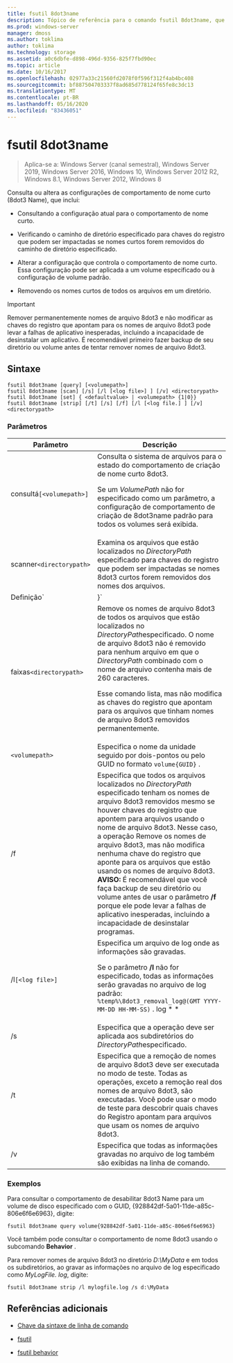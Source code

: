 ```yaml
---
title: fsutil 8dot3name
description: Tópico de referência para o comando fsutil 8dot3name, que consulta ou altera as configurações de comportamento de nome curto (8dot3 Name).
ms.prod: windows-server
manager: dmoss
ms.author: toklima
author: toklima
ms.technology: storage
ms.assetid: a0c6dbfe-d898-496d-9356-825f7fbd90ec
ms.topic: article
ms.date: 10/16/2017
ms.openlocfilehash: 02977a33c21560fd2078f0f596f312f4ab4bc408
ms.sourcegitcommit: bf887504703337f8ad685d778124f65fe8c3dc13
ms.translationtype: MT
ms.contentlocale: pt-BR
ms.lasthandoff: 05/16/2020
ms.locfileid: "83436051"
---
```

# <a name="fsutil-8dot3name"></a>fsutil 8dot3name

> Aplica-se a: Windows Server (canal semestral), Windows Server 2019, Windows Server 2016, Windows 10, Windows Server 2012 R2, Windows 8.1, Windows Server 2012, Windows 8

Consulta ou altera as configurações de comportamento de nome curto (8dot3 Name), que inclui:

- Consultando a configuração atual para o comportamento de nome curto.

- Verificando o caminho de diretório especificado para chaves do registro que podem ser impactadas se nomes curtos forem removidos do caminho de diretório especificado.

- Alterar a configuração que controla o comportamento de nome curto. Essa configuração pode ser aplicada a um volume especificado ou à configuração de volume padrão.

- Removendo os nomes curtos de todos os arquivos em um diretório.

> [!IMPORTANT]
> Remover permanentemente nomes de arquivo 8dot3 e não modificar as chaves do registro que apontam para os nomes de arquivo 8dot3 pode levar a falhas de aplicativo inesperadas, incluindo a incapacidade de desinstalar um aplicativo. É recomendável primeiro fazer backup de seu diretório ou volume antes de tentar remover nomes de arquivo 8dot3.

## <a name="syntax"></a>Sintaxe

```
fsutil 8dot3name [query] [<volumepath>]
fsutil 8dot3name [scan] [/s] [/l [<log file>] ] [/v] <directorypath>
fsutil 8dot3name [set] { <defaultvalue> | <volumepath> {1|0}}
fsutil 8dot3name [strip] [/t] [/s] [/f] [/l [<log file.] ] [/v] <directorypath>
```

### <a name="parameters"></a>Parâmetros

| Parâmetro | Descrição |
| --------- | ----------- |
| consultá`[<volumepath>]` | Consulta o sistema de arquivos para o estado do comportamento de criação de nome curto 8dot3.<p>Se um *VolumePath* não for especificado como um parâmetro, a configuração de comportamento de criação de 8dot3name padrão para todos os volumes será exibida. |
| scanner`<directorypath>` | Examina os arquivos que estão localizados no *DirectoryPath* especificado para chaves do registro que podem ser impactadas se nomes 8dot3 curtos forem removidos dos nomes dos arquivos. |
| Definição`<defaultvalue> | <volumepath>}` | Altera o comportamento do sistema de arquivos para a criação de nome 8dot3 nas seguintes instâncias:<ul><li>Quando *DefaultValue* é especificado, a chave do registro, **HKLM\System\CurrentControlSet\Control\FileSystem\NtfsDisable8dot3NameCreationNtfsDisable8dot3NameCreationNtfsDisable8dot3NameCreation**, é definida como *DefaultValue*.<p>O *DefaultValue* pode ter os seguintes valores:<ul><li>**0**: habilita a criação de nome 8dot3 para todos os volumes no sistema.</li><li>**1**: desabilita a criação de nome 8dot3 para todos os volumes no sistema.</li><li>**2**: define a criação de nome 8dot3 em uma base por volume.</li><li>**3**: desabilita a criação de nome 8dot3 para todos os volumes, exceto o volume do sistema.</li></ul><li>Quando um *VolumePath* é especificado, os volumes especificados em disco sinalizam Propriedades de 8dot3name são definidos para habilitar a criação de nome 8dot3 para um volume especificado (**0**) ou definido para desabilitar a criação de nome 8dot3 no volume especificado (**1**).<p>Você deve definir o comportamento padrão do sistema de arquivos para a criação de nome 8dot3 para o valor **2** antes de habilitar ou desabilitar a criação de nome 8dot3 para um volume especificado.</li></ul> |
| faixas`<directorypath>` | Remove os nomes de arquivo 8dot3 de todos os arquivos que estão localizados no *DirectoryPath*especificado. O nome de arquivo 8dot3 não é removido para nenhum arquivo em que o *DirectoryPath* combinado com o nome de arquivo contenha mais de 260 caracteres.<p>Esse comando lista, mas não modifica as chaves do registro que apontam para os arquivos que tinham nomes de arquivo 8dot3 removidos permanentemente. |
| `<volumepath>` | Especifica o nome da unidade seguido por dois-pontos ou pelo GUID no formato `volume{GUID}` . |
| /f | Especifica que todos os arquivos localizados no *DirectoryPath* especificado tenham os nomes de arquivo 8dot3 removidos mesmo se houver chaves do registro que apontem para arquivos usando o nome de arquivo 8dot3. Nesse caso, a operação Remove os nomes de arquivo 8dot3, mas não modifica nenhuma chave do registro que aponte para os arquivos que estão usando os nomes de arquivo 8dot3. **AVISO:** É recomendável que você faça backup de seu diretório ou volume antes de usar o parâmetro **/f** porque ele pode levar a falhas de aplicativo inesperadas, incluindo a incapacidade de desinstalar programas. |
| /l`[<log file>]` | Especifica um arquivo de log onde as informações são gravadas.<p>Se o parâmetro **/l** não for especificado, todas as informações serão gravadas no arquivo de log padrão: `%temp%\8dot3_removal_log@(GMT YYYY-MM-DD HH-MM-SS)` . log * * |
| /s | Especifica que a operação deve ser aplicada aos subdiretórios do *DirectoryPath*especificado. |
| /t | Especifica que a remoção de nomes de arquivo 8dot3 deve ser executada no modo de teste. Todas as operações, exceto a remoção real dos nomes de arquivo 8dot3, são executadas. Você pode usar o modo de teste para descobrir quais chaves do Registro apontam para arquivos que usam os nomes de arquivo 8dot3. |
| /v | Especifica que todas as informações gravadas no arquivo de log também são exibidas na linha de comando. |

### <a name="examples"></a>Exemplos

Para consultar o comportamento de desabilitar 8dot3 Name para um volume de disco especificado com o GUID, {928842df-5a01-11de-a85c-806e6f6e6963}, digite:

```
fsutil 8dot3name query volume{928842df-5a01-11de-a85c-806e6f6e6963}
```

Você também pode consultar o comportamento de nome 8dot3 usando o subcomando **Behavior** .

Para remover nomes de arquivo 8dot3 no diretório *D:\MyData* e em todos os subdiretórios, ao gravar as informações no arquivo de log especificado como *MyLogFile. log*, digite:

```
fsutil 8dot3name strip /l mylogfile.log /s d:\MyData
```

## <a name="additional-references"></a>Referências adicionais

- [Chave da sintaxe de linha de comando](command-line-syntax-key.md)

- [fsutil](fsutil.md)

- [fsutil behavior](fsutil-behavior.md)
